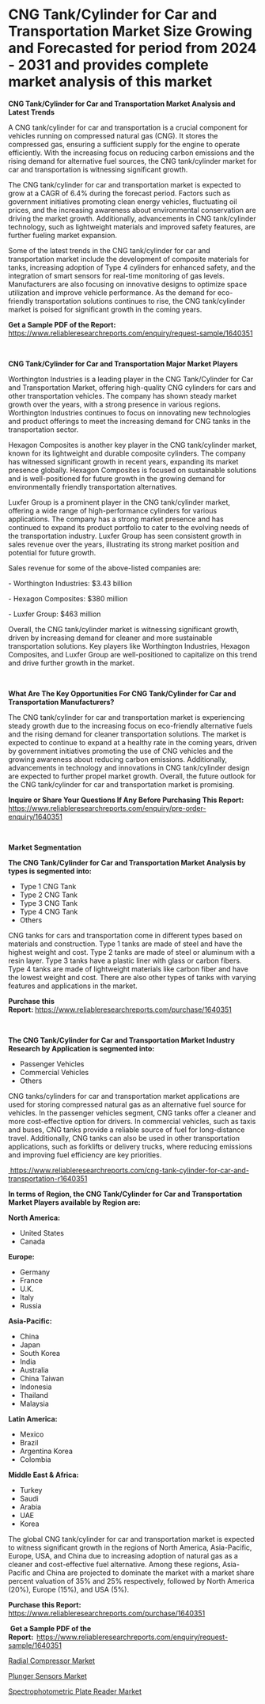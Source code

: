 <p><h1>CNG Tank/Cylinder for Car and Transportation Market Size Growing and Forecasted for period from 2024 - 2031 and provides complete market analysis of this market</h1></p><p><strong>CNG Tank/Cylinder for Car and Transportation Market Analysis and Latest Trends</strong></p>
<p><p>A CNG tank/cylinder for car and transportation is a crucial component for vehicles running on compressed natural gas (CNG). It stores the compressed gas, ensuring a sufficient supply for the engine to operate efficiently. With the increasing focus on reducing carbon emissions and the rising demand for alternative fuel sources, the CNG tank/cylinder market for car and transportation is witnessing significant growth.</p><p>The CNG tank/cylinder for car and transportation market is expected to grow at a CAGR of 6.4% during the forecast period. Factors such as government initiatives promoting clean energy vehicles, fluctuating oil prices, and the increasing awareness about environmental conservation are driving the market growth. Additionally, advancements in CNG tank/cylinder technology, such as lightweight materials and improved safety features, are further fueling market expansion.</p><p>Some of the latest trends in the CNG tank/cylinder for car and transportation market include the development of composite materials for tanks, increasing adoption of Type 4 cylinders for enhanced safety, and the integration of smart sensors for real-time monitoring of gas levels. Manufacturers are also focusing on innovative designs to optimize space utilization and improve vehicle performance. As the demand for eco-friendly transportation solutions continues to rise, the CNG tank/cylinder market is poised for significant growth in the coming years.</p></p>
<p><strong>Get a Sample PDF of the Report:&nbsp;</strong> <a href="https://www.reliableresearchreports.com/enquiry/request-sample/1640351">https://www.reliableresearchreports.com/enquiry/request-sample/1640351</a></p>
<p>&nbsp;</p>
<p><strong>CNG Tank/Cylinder for Car and Transportation Major Market Players</strong></p>
<p><p>Worthington Industries is a leading player in the CNG Tank/Cylinder for Car and Transportation Market, offering high-quality CNG cylinders for cars and other transportation vehicles. The company has shown steady market growth over the years, with a strong presence in various regions. Worthington Industries continues to focus on innovating new technologies and product offerings to meet the increasing demand for CNG tanks in the transportation sector.</p><p>Hexagon Composites is another key player in the CNG tank/cylinder market, known for its lightweight and durable composite cylinders. The company has witnessed significant growth in recent years, expanding its market presence globally. Hexagon Composites is focused on sustainable solutions and is well-positioned for future growth in the growing demand for environmentally friendly transportation alternatives.</p><p>Luxfer Group is a prominent player in the CNG tank/cylinder market, offering a wide range of high-performance cylinders for various applications. The company has a strong market presence and has continued to expand its product portfolio to cater to the evolving needs of the transportation industry. Luxfer Group has seen consistent growth in sales revenue over the years, illustrating its strong market position and potential for future growth.</p><p>Sales revenue for some of the above-listed companies are:</p><p>- Worthington Industries: $3.43 billion</p><p>- Hexagon Composites: $380 million</p><p>- Luxfer Group: $463 million</p><p>Overall, the CNG tank/cylinder market is witnessing significant growth, driven by increasing demand for cleaner and more sustainable transportation solutions. Key players like Worthington Industries, Hexagon Composites, and Luxfer Group are well-positioned to capitalize on this trend and drive further growth in the market.</p></p>
<p>&nbsp;</p>
<p><strong>What Are The Key Opportunities For CNG Tank/Cylinder for Car and Transportation Manufacturers?</strong></p>
<p><p>The CNG tank/cylinder for car and transportation market is experiencing steady growth due to the increasing focus on eco-friendly alternative fuels and the rising demand for cleaner transportation solutions. The market is expected to continue to expand at a healthy rate in the coming years, driven by government initiatives promoting the use of CNG vehicles and the growing awareness about reducing carbon emissions. Additionally, advancements in technology and innovations in CNG tank/cylinder design are expected to further propel market growth. Overall, the future outlook for the CNG tank/cylinder for car and transportation market is promising.</p></p>
<p><strong>Inquire or Share Your Questions If Any Before Purchasing This Report:</strong> <a href="https://www.reliableresearchreports.com/enquiry/pre-order-enquiry/1640351">https://www.reliableresearchreports.com/enquiry/pre-order-enquiry/1640351</a></p>
<p>&nbsp;</p>
<p><strong>Market Segmentation</strong></p>
<p><strong>The CNG Tank/Cylinder for Car and Transportation Market Analysis by types is segmented into:</strong></p>
<p><ul><li>Type 1 CNG Tank</li><li>Type 2 CNG Tank</li><li>Type 3 CNG Tank</li><li>Type 4 CNG Tank</li><li>Others</li></ul></p>
<p><p>CNG tanks for cars and transportation come in different types based on materials and construction. Type 1 tanks are made of steel and have the highest weight and cost. Type 2 tanks are made of steel or aluminum with a resin layer. Type 3 tanks have a plastic liner with glass or carbon fibers. Type 4 tanks are made of lightweight materials like carbon fiber and have the lowest weight and cost. There are also other types of tanks with varying features and applications in the market.</p></p>
<p><strong>Purchase this Report:&nbsp;</strong><a href="https://www.reliableresearchreports.com/purchase/1640351">https://www.reliableresearchreports.com/purchase/1640351</a></p>
<p>&nbsp;</p>
<p><strong>The CNG Tank/Cylinder for Car and Transportation Market Industry Research by Application is segmented into:</strong></p>
<p><ul><li>Passenger Vehicles</li><li>Commercial Vehicles</li><li>Others</li></ul></p>
<p><p>CNG tanks/cylinders for car and transportation market applications are used for storing compressed natural gas as an alternative fuel source for vehicles. In the passenger vehicles segment, CNG tanks offer a cleaner and more cost-effective option for drivers. In commercial vehicles, such as taxis and buses, CNG tanks provide a reliable source of fuel for long-distance travel. Additionally, CNG tanks can also be used in other transportation applications, such as forklifts or delivery trucks, where reducing emissions and improving fuel efficiency are key priorities.</p></p>
<p><a href="https://www.reliableresearchreports.com/cng-tank-cylinder-for-car-and-transportation-r1640351">&nbsp;https://www.reliableresearchreports.com/cng-tank-cylinder-for-car-and-transportation-r1640351</a></p>
<p><strong>In terms of Region, the CNG Tank/Cylinder for Car and Transportation Market Players available by Region are:</strong></p>
<p>
    <p> <strong> North America: </strong>
        <ul>
            <li>United States</li>
            <li>Canada</li>
        </ul>
        </p> 
    <p> <strong> Europe: </strong>
        <ul>
            <li>Germany</li>
            <li>France</li>
            <li>U.K.</li>
            <li>Italy</li>
            <li>Russia</li>
        </ul>
        </p> 
    <p> <strong> Asia-Pacific: </strong>
        <ul>
            <li>China</li>
            <li>Japan</li>
            <li>South Korea</li>
            <li>India</li>
            <li>Australia</li>
            <li>China Taiwan</li>
            <li>Indonesia</li>
            <li>Thailand</li>
            <li>Malaysia</li>
        </ul>
        </p> 
    <p> <strong> Latin America: </strong>
        <ul>
            <li>Mexico</li>
            <li>Brazil</li>
            <li>Argentina Korea</li>
            <li>Colombia</li>
        </ul>
        </p> 
    <p> <strong> Middle East & Africa: </strong>
        <ul>
            <li>Turkey</li>
            <li>Saudi</li>
            <li>Arabia</li>
            <li>UAE</li>
            <li>Korea</li>
        </ul>
    </p>
    </p>
<p><p>The global CNG tank/cylinder for car and transportation market is expected to witness significant growth in the regions of North America, Asia-Pacific, Europe, USA, and China due to increasing adoption of natural gas as a cleaner and cost-effective fuel alternative. Among these regions, Asia-Pacific and China are projected to dominate the market with a market share percent valuation of 35% and 25% respectively, followed by North America (20%), Europe (15%), and USA (5%).</p></p>
<p><strong>Purchase this Report: </strong><a href="https://www.reliableresearchreports.com/purchase/1640351">https://www.reliableresearchreports.com/purchase/1640351</a></p>
<p>&nbsp;<strong>Get a Sample PDF of the Report:&nbsp;&nbsp;</strong><a href="https://www.reliableresearchreports.com/enquiry/request-sample/1640351">https://www.reliableresearchreports.com/enquiry/request-sample/1640351</a></p>
<p><strong></strong></p>
<p><p><a href="https://www.linkedin.com/pulse/radial-compressor-market-analysis-sze-forecasted-period-from-xd5sf?trackingId=j%2Bkc9COn%2Bj8bhea%2BE%2F46ug%3D%3D">Radial Compressor Market</a></p><p><a href="https://github.com/RickHolmes3/Market-Research-Report-List-4/blob/main/plunger-sensors-market.md">Plunger Sensors Market</a></p><p><a href="https://www.linkedin.com/pulse/spectrophotometric-plate-reader-market-size-reveals-best-marketing-fy7ef?trackingId=Rk7RGBdsPdvLnFc9py1Ufg%3D%3D">Spectrophotometric Plate Reader Market</a></p></p>